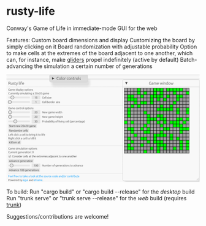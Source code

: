 # rusty-life
Conway's Game of Life in immediate-mode GUI for the web

Features:
Custom board dimensions and display
Customizing the board by simply clicking on it
Board randomization with adjustable probability
Option to make cells at the extremes of the board adjacent to one another, which can, for instance, make [gliders](https://conwaylife.com/wiki/Glider) propel indefinitely (active by default)
Batch-advancing the simulation a certain number of generations

![Sample image](sample_image.png)

To build:
Run "cargo build" or "cargo build --release" for the *desktop* build
Run "trunk serve" or "trunk serve --release" for the *web* build (requires [trunk](https://github.com/trunk-rs/trunk))

Suggestions/contributions are welcome!